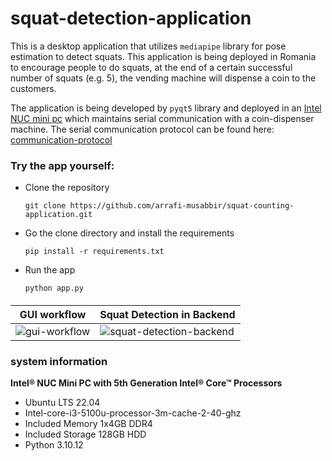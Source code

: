 # squat-detection-application

This is a desktop application that utilizes `mediapipe` library for pose estimation to detect squats. This application is being deployed in Romania to encourage people to do squats, at the end of a certain successful number of squats (e.g. 5), the vending machine will dispense a coin to the customers. 

The application is being developed by `pyqt5` library and deployed in an [Intel NUC mini pc](https://www.intel.com/content/www/us/en/products/details/nuc/mini-pcs/products.htm) which maintains serial communication with a coin-dispenser machine. The serial communication protocol can be found here: [communication-protocol](https://github.com/arrafi-musabbir/squat-detection-application/blob/main/hopper_communication.txt)

### Try the app yourself: 
* Clone the repository
  ```
  git clone https://github.com/arrafi-musabbir/squat-counting-application.git
  ```
* Go the clone directory and install the requirements
  ```
  pip install -r requirements.txt
  ```
* Run the app
  ```
  python app.py
  ```

#### 

| GUI workflow             | Squat Detection in Backend              |
| ---------------------- | --------- |
| ![gui-workflow](https://github.com/arrafi-musabbir/squat-detection-application/blob/main/gui-workflow.gif) | ![squat-detection-backend](https://github.com/arrafi-musabbir/squat-detection-application/blob/main/squat_results.gif) |

### system information
**Intel® NUC Mini PC with 5th Generation Intel® Core™ Processors**
* Ubuntu LTS 22.04
* Intel-core-i3-5100u-processor-3m-cache-2-40-ghz
* Included Memory 1x4GB DDR4
* Included Storage 128GB HDD
* Python 3.10.12
